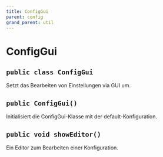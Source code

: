 ```yaml
---
title: ConfigGui
parent: config
grand_parent: util
---
```


# ConfigGui


## `public class ConfigGui`

Setzt das Bearbeiten von Einstellungen via GUI um.

## `public ConfigGui()`

Initialisiert die ConfigGui-Klasse mit der default-Konfiguration.

## `public void showEditor()`

Ein Editor zum Bearbeiten einer Konfiguration.
